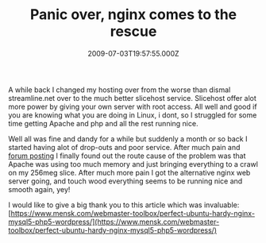 ﻿---
coverImage: /images/fallback-post-header.png
date: '2009-07-03T19:57:55.000Z'
tags:
  - server
  - web
title: 'Panic over, nginx comes to the rescue'
oldUrl: /websites/panic-over-nginx-comes-to-the-rescue
---

A while back I changed my hosting over from the worse than dismal streamline.net over to the much better slicehost service. Slicehost offer alot more power by giving your own server with root access. All well and good if you are knowing what you are doing in Linux, i dont, so I struggled for some time getting Apache and php and all the rest running nice.

<!-- more -->

Well all was fine and dandy for a while but suddenly a month or so back I started having alot of drop-outs and poor service. After much pain and [forum posting](https://forum.slicehost.com/comments.php?DiscussionID=3629) I finally found out the route cause of the problem was that Apache was using too much memory and just bringing everything to a crawl on my 256meg slice. After much more pain I got the alternative nginx web server going, and touch wood everything seems to be running nice and smooth again, yey!

I would like to give a big thank you to this article which was invaluable: [https://www.mensk.com/webmaster-toolbox/perfect-ubuntu-hardy-nginx-mysql5-php5-wordpress/](https://www.mensk.com/webmaster-toolbox/perfect-ubuntu-hardy-nginx-mysql5-php5-wordpress/)
